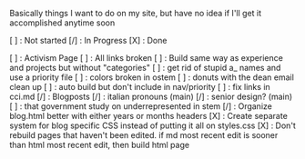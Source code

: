 Basically things I want to do on my site, but have no idea if I'll get it
accomplished anytime soon

[ ] : Not started
[/] : In Progress
[X] : Done


[ ] : Activism Page
	[ ] : All links broken
	[ ] : Build same way as experience and projects but without "categories"
	[ ] : get rid of stupid a_ names and use a priority file
	[ ] : colors broken in ostem
	[ ] : donuts with the dean email clean up
		[ ] : auto build but don't include in nav/priority
		[ ] : fix links in cci.md
[/] : Blogposts
	[/] : italian pronouns (main)
	[/] : senior design? (main)
	[ ] : that government study on underrepresented in stem
[/] : Organize blog.html better with either years or months headers
[X] : Create separate system for blog specific CSS instead of putting it all on
		styles.css
[X] : Don't rebuild pages that haven't been edited. if md most recent edit is
		sooner than html most recent edit, then build html page

